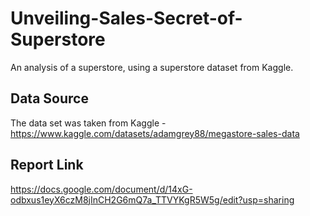 # Unveiling-Sales-Secret-of-Superstore
An analysis of a superstore, using a superstore dataset from Kaggle.
## Data Source
The data set was taken from Kaggle - https://www.kaggle.com/datasets/adamgrey88/megastore-sales-data
## Report Link
https://docs.google.com/document/d/14xG-odbxus1eyX6czM8jInCH2G6mQ7a_TTVYKgR5W5g/edit?usp=sharing
